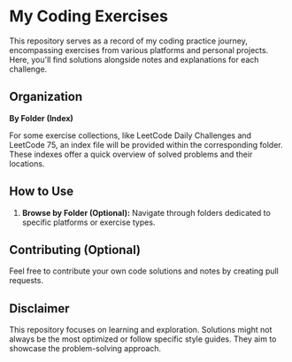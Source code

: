# My Coding Exercises

This repository serves as a record of my coding practice journey, encompassing exercises from various platforms and personal projects. Here, you'll find solutions alongside notes and explanations for each challenge.

## Organization

**By Folder (Index)**

For some exercise collections, like LeetCode Daily Challenges and LeetCode 75, an index file will be provided within the corresponding folder. These indexes offer a quick overview of solved problems and their locations.

## How to Use

1. **Browse by Folder (Optional):** Navigate through folders dedicated to specific platforms or exercise types.

## Contributing (Optional)

Feel free to contribute your own code solutions and notes by creating pull requests.

## Disclaimer

This repository focuses on learning and exploration. Solutions might not always be the most optimized or follow specific style guides. They aim to showcase the problem-solving approach.